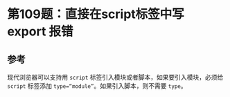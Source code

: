 # 第109题：直接在script标签中写 export 报错

## 参考

现代浏览器可以支持用 `script` 标签引入模块或者脚本，如果要引入模块，必须给 `script` 标签添加 `type=“module”`。如果引入脚本，则不需要 `type`。